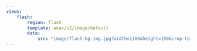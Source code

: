 ```yaml
---
views:
    flash:
        region: flash
        template: anax/v2/image/default
        data:
            src: "image/flash-bg-img.jpg?width=1100&height=150&crop-to-fit&area=0,0,30,0"
---
```

